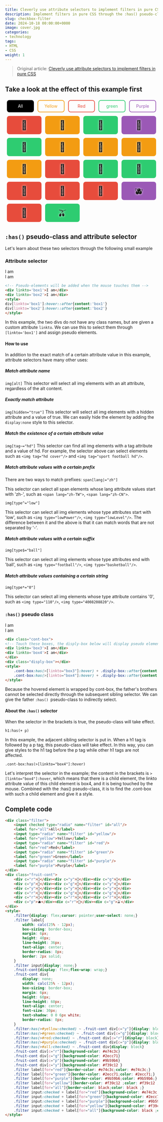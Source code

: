 ```yaml
---
title: Cleverly use attribute selectors to implement filters in pure CSS
description: Implement filters in pure CSS through the :has() pseudo-class and attribute selectors
slug: checkbox-filter
date: 2024-10-18 00:00:00+0000
image: cover.jpg
categories:
- technology
tags:
- HTML
- CSS
weight: 1
---
```

> Original article: [Cleverly use attribute selectors to implement filters in pure CSS](https://blog.zhoujump.club/en/p/checkbox-filter/)

## Take a look at the effect of this example first
<div class="filter">
<input checked type="radio" name="filter" id="all"/>
<label for="all">All</label>
<input type="radio" name="filter" id="yellow"/>
<label for="yellow">Yellow</label>
<input type="radio" name="filter" id="red"/>
<label for="red">Red</label>
<input type="radio" name="filter" id="green"/>
<label for="green">green</label> <input type="radio" name="filter" id="purple"/> <label for="purple">Purple</label> </div> <div class="fruit-cont"> <div c="r">🍉</div><div c="y">🍊</div><div c="g">🍈</div> <div c="p">🍇</div><div c="g">🥝</div><div c="y">🍋</div> <div c="y">‍🍌</div><div c="y">🍍</div><div c="y">🥭</div> <div c="r">🍎</div><div c="g">🍏</div><div c="g">🍐</div> <div c="r">🍑</div><div c="r">🍒</div><div c="r">🍓</div> <div c="p">🫐</div><div c="r">‍🍅</div><div c="g">🫒</div> </div> <style> .filter{display: flex;cursor: pointer;user-select: none;} .filter label{ width: calc(25% - 12px); box-sizing: border-box; margin: 6px; height: 40px; line-height: 36px; text-align: center; border-radius: 8px; border: 2px solid; } .filter input{display: none;} .fruit-cont{display: flex;flex-wrap: wrap;} .fruit-cont div{ display: none; width: calc(25% - 12px); box-sizing: border-box; margin: 6px; height: 60px; line-height: 60px; text-align: center; font-size: 30px; text-shadow: 0 0 6px white; border-radius: 8px; } .filter:has(>#yellow:checked) ~ .fruit-cont div[c="y"]{display: block} .filter:has(>#green:checked) ~ .fruit-cont div[c="g"]{display: block} .filter:has(>#red:checked) ~ .fruit-cont div[c="r"]{display: block} .filter:has(>#purple:checked) ~ .fruit-cont div[c="p"]{display: block} .filter:has(>#all:checked) ~ .fruit-cont div{display: block} .fruit-cont div[c="r"]{background-color: #e74c3c} .fruit-cont div[c="g"]{background-color: #2ecc71} .fruit-cont div[c="p"]{background-color: #9b59b6} .fruit-cont div[c="y"]{background-color: #f39c12 } .filter label[for="red"]{border-color: #e74c3c;color: #e74c3c;} .filter label[for="green"]{border-color: #2ecc71;color: #2ecc71;} .filter label[for="purple"]{border-color: #9b59b6;color: #9b59b6;} .filter label[for="yellow"]{border-color: #f39c12 ;color: #f39c12 ;}
.filter label[for="all"]{border-color: black;color: black ;}
.filter input:checked + label[for="red"]{background-color: #e74c3c;color: white;}
.filter input:checked + label[for="green"]{background-color: #2ecc71;color: white;}
.filter input:checked + label[for="purple"]{background-color: #9b59b6;color: white;}
.filter input:checked + label[for="yellow"]{background-color: #f39c12 ;color: white;}
.filter input:checked + label[for="all"]{background-color: black ;color: white;}
</style>

## `:has()` pseudo-class and attribute selector
Let's learn about these two selectors through the following small example
### Attribute selector
<div linkto='box1'>I am</div>
<div linkto='box2'>I am</div>
<style>
div[linkto='box1']:hover::after{content:'box1'}
div[linkto='box2']:hover::after{content:'box2'}
</style>

```html
<!-- Pseudo-elements will be added when the mouse touches them -->
<div linkto='box1'>I am</div>
<div linkto='box2'>I am</div>
<style>
div[linkto='box1']:hover::after{content:'box1'}
div[linkto='box2']:hover::after{content:'box2'}
</style>
```
In this example, the two divs do not have any class names, but are given a custom attribute `linkto`. We can use this to select them through `[linkto='box1']` and assign pseudo elements.
#### How to use
In addition to the exact match of a certain attribute value in this example, attribute selectors have many other uses:
##### Match attribute name
`img[alt]`
This selector will select all img elements with an alt attribute, regardless of the alt content.
##### Exactly match attribute
`img[hidden="true"]`
This selector will select all img elements with a hidden attribute and a value of true. We can easily hide the element by adding the `display:none` style to this selector.
##### Match the existence of a certain attribute value
`img[tag~="hd"]`
This selector can find all img elements with a tag attribute and a value of hd. For example, the selector above can select elements such as `<img tag="hd cover"/>` and `<img tag="sport football hd"/>`.
##### Match attribute values ​​with a certain prefix
There are two ways to match prefixes:
`span[lang|="zh"]`

This selector can select all span elements whose lang attribute values ​​start with 'zh-', such as `<span lang="zh-TW">`, `<span lang="zh-CN">`.

`img[type^="low"]`

This selector can select all img elements whose type attributes start with 'low', such as `<img type="lowPower"/>`, `<img type="lowLevel"/>`. The difference between it and the above is that it can match words that are not separated by '-'.
##### Match attribute values ​​with a certain suffix
`img[type$="ball"]`

This selector can select all img elements whose type attributes end with 'ball', such as `<img type="football"/>`, `<img type="basketball"/>`.
##### Match attribute values ​​containing a certain string
`img[type*="0"]`

This selector can select all img elements whose type attribute contains '0', such as `<img type="110"/>`, `<img type="4008208820"/>`.

### `:has()` pseudo class
<div class="cont-box">
<div linkto='box3'>I am</div>
<div linkto='box4'>I am</div>
</div>
<div class="disply-box"></div>
<style>
.cont-box:has(>[linkto="box3"]:hover) + .disply-box::after{content:'box3'}
.cont-box:has(>[linkto="box4"]:hover) + .disply-box::after{content:'box4'}
</style>

```html
<div class="cont-box">
<!-- Touch these boxes, the disply-box below will display pseudo elements -->
<div linkto='box3'>I am</div>
<div linkto='box4'>I am</div>
</div>
<div class="disply-box"></div>
<style>
    .cont-box:has(>[linkto="box3"]:hover) + .disply-box::after{content:'box3'}
    .cont-box:has(>[linkto="box4"]:hover) + .disply-box::after{content:'box4'}
</style>
```
Because the hovered element is wrapped by cont-box, the father's brothers cannot be selected directly through the subsequent sibling selector. We can give the father `:has()
`pseudo-class to indirectly select.
#### About the `:has()` selector
When the selector in the brackets is true, the pseudo-class will take effect.

`h1:has(+ p)`

In this example, the adjacent sibling selector is put in. When a h1 tag is followed by a p tag, this pseudo-class will take effect. In this way, you can give styles to the h1 tag before the p tag while other h1 tags are not affected.

`.cont-box:has(>[linkto="box4"]:hover)`

Let's interpret the selector in the example; the content in the brackets is `>[linkto="box4"]:hover`, which means that there is a child element, the linkto attribute value of this child element is box4, and it is being touched by the mouse. Combined with the :has() pseudo-class, it is to find the .cont-box with such a child element and give it a style.
## Complete code 
```html
<div class="filter">
	<input checked type="radio" name="filter" id="all"/>
	<label for="all">All</label>
	<input type="radio" name="filter" id="yellow"/>
	<label for="yellow">Yellow</label>
	<input type="radio" name="filter" id="red"/>
	<label for="red">Red</label>
	<input type="radio" name="filter" id="green"/>
	<label for="green">Green</label>
	<input type="radio" name="filter" id="purple"/>
	<label for="purple">Purple</label>
</div>
<div class="fruit-cont">
	<div c="r">🍉</div><div c="y">🍊</div><div c="g">🍈</div>
	<div c="p">🍇</div><div c="g">🥝</div><div c="y">🍋</div>
	<div c="y">‍🍌</div><div c="y">🍍</div><div c="y">🥭</div>
	<div c="r">🍎</div><div c="g">🍏</div><div c="g">🍐</div>
	<div c="r">🍑</div><div c="r">🍒</div><div c="r">🍓</div>
	<div c="p">🫐</div><div c="r">‍🍅</div><div c="g">🫒</div>
</div>
<style>
	.filter{display: flex;cursor: pointer;user-select: none;}
	.filter label{
		width: calc(25% - 12px);
		box-sizing: border-box;
		margin: 6px;
		height: 40px;
		line-height: 36px;
		text-align: center;
		border-radius: 8px;
		border: 2px solid;
	}
	.filter input{display: none;}
	.fruit-cont{display: flex;flex-wrap: wrap;}
	.fruit-cont div{
		display: none;
		width: calc(25% - 12px);
		box-sizing: border-box;
		margin: 6px;
		height: 60px;
		line-height: 60px;
		text-align: center;
		font-size: 30px;
		text-shadow: 0 0 6px white;
		border-radius: 8px;
	}
	.filter:has(>#yellow:checked) ~ .fruit-cont div[c="y"]{display: block}
	.filter:has(>#green:checked) ~ .fruit-cont div[c="g"]{display: block}
	.filter:has(>#red:checked) ~ .fruit-cont div[c="r"]{display: block}
	.filter:has(>#purple:checked) ~ .fruit-cont div[c="p"]{display: block}
	.filter:has(>#all:checked) ~ .fruit-cont div{display: block}
	.fruit-cont div[c="r"]{background-color: #e74c3c}
	.fruit-cont div[c="g"]{background-color: #2ecc71}
	.fruit-cont div[c="p"]{background-color: #9b59b6}
	.fruit-cont div[c="y"]{background-color: #f39c12 }
	.filter label[for="red"]{border-color: #e74c3c;color: #e74c3c;}
	.filter label[for="green"]{border-color: #2ecc71;color: #2ecc71;}
	.filter label[for="purple"]{border-color: #9b59b6;color: #9b59b6;}
	.filter label[for="yellow"]{border-color: #f39c12 ;color: #f39c12 ;}
	.filter label[for="all"]{border-color: black;color: black ;}
	.filter input:checked + label[for="red"]{background-color: #e74c3c;color: white;}
	.filter input:checked + label[for="green"]{background-color: #2ecc71;color: white;}
	.filter input:checked + label[for="purple"]{background-color: #9b59b6;color: white;}
	.filter input:checked + label[for="yellow"]{background-color: #f39c12 ;color: white;}
	.filter input:checked + label[for="all"]{background-color: black ;color: white;}
</style>
```
